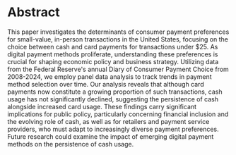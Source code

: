 # Abstract 

This paper investigates the determinants of consumer payment preferences for small-value, in-person transactions in the United States, focusing on the choice between cash and card payments for transactions under $25. As digital payment methods proliferate, understanding these preferences is crucial for shaping economic policy and business strategy. Utilizing data from the Federal Reserve's annual Diary of Consumer Payment Choice from 2008-2024, we employ panel data analysis to track trends in payment method selection over time. Our analysis reveals that although card payments now constitute a growing proportion of such transactions, cash usage has not significantly declined, suggesting the persistence of cash alongside increased card usage. These findings carry significant implications for public policy, particularly concerning financial inclusion and the evolving role of cash, as well as for retailers and payment service providers, who must adapt to increasingly diverse payment preferences. Future research could examine the impact of emerging digital payment methods on the persistence of cash usage.
